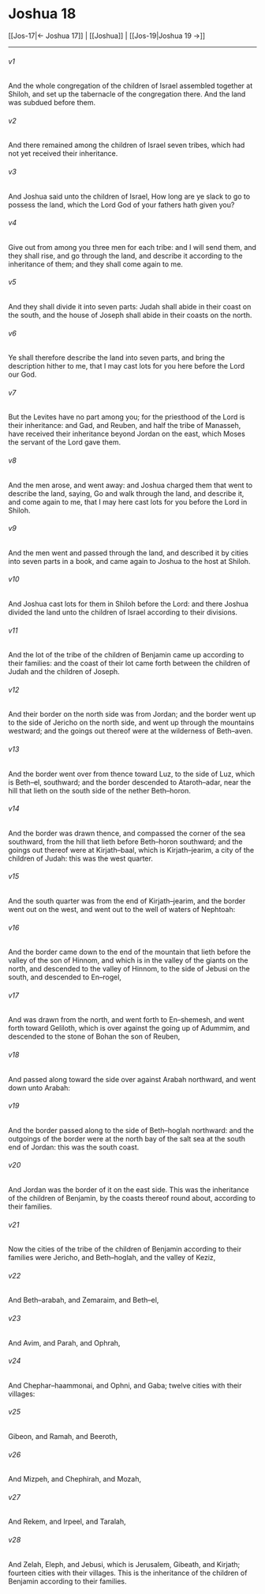# Joshua 18

[[Jos-17|← Joshua 17]] | [[Joshua]] | [[Jos-19|Joshua 19 →]]
***

###### v1
And the whole congregation of the children of Israel assembled together at Shiloh, and set up the tabernacle of the congregation there. And the land was subdued before them.
###### v2
And there remained among the children of Israel seven tribes, which had not yet received their inheritance.
###### v3
And Joshua said unto the children of Israel, How long are ye slack to go to possess the land, which the Lord God of your fathers hath given you?
###### v4
Give out from among you three men for each tribe: and I will send them, and they shall rise, and go through the land, and describe it according to the inheritance of them; and they shall come again to me.
###### v5
And they shall divide it into seven parts: Judah shall abide in their coast on the south, and the house of Joseph shall abide in their coasts on the north.
###### v6
Ye shall therefore describe the land into seven parts, and bring the description hither to me, that I may cast lots for you here before the Lord our God.
###### v7
But the Levites have no part among you; for the priesthood of the Lord is their inheritance: and Gad, and Reuben, and half the tribe of Manasseh, have received their inheritance beyond Jordan on the east, which Moses the servant of the Lord gave them.
###### v8
And the men arose, and went away: and Joshua charged them that went to describe the land, saying, Go and walk through the land, and describe it, and come again to me, that I may here cast lots for you before the Lord in Shiloh.
###### v9
And the men went and passed through the land, and described it by cities into seven parts in a book, and came again to Joshua to the host at Shiloh.
###### v10
And Joshua cast lots for them in Shiloh before the Lord: and there Joshua divided the land unto the children of Israel according to their divisions.
###### v11
And the lot of the tribe of the children of Benjamin came up according to their families: and the coast of their lot came forth between the children of Judah and the children of Joseph.
###### v12
And their border on the north side was from Jordan; and the border went up to the side of Jericho on the north side, and went up through the mountains westward; and the goings out thereof were at the wilderness of Beth–aven.
###### v13
And the border went over from thence toward Luz, to the side of Luz, which is Beth–el, southward; and the border descended to Ataroth–adar, near the hill that lieth on the south side of the nether Beth–horon.
###### v14
And the border was drawn thence, and compassed the corner of the sea southward, from the hill that lieth before Beth–horon southward; and the goings out thereof were at Kirjath–baal, which is Kirjath–jearim, a city of the children of Judah: this was the west quarter.
###### v15
And the south quarter was from the end of Kirjath–jearim, and the border went out on the west, and went out to the well of waters of Nephtoah:
###### v16
And the border came down to the end of the mountain that lieth before the valley of the son of Hinnom, and which is in the valley of the giants on the north, and descended to the valley of Hinnom, to the side of Jebusi on the south, and descended to En–rogel,
###### v17
And was drawn from the north, and went forth to En–shemesh, and went forth toward Geliloth, which is over against the going up of Adummim, and descended to the stone of Bohan the son of Reuben,
###### v18
And passed along toward the side over against Arabah northward, and went down unto Arabah:
###### v19
And the border passed along to the side of Beth–hoglah northward: and the outgoings of the border were at the north bay of the salt sea at the south end of Jordan: this was the south coast.
###### v20
And Jordan was the border of it on the east side. This was the inheritance of the children of Benjamin, by the coasts thereof round about, according to their families.
###### v21
Now the cities of the tribe of the children of Benjamin according to their families were Jericho, and Beth–hoglah, and the valley of Keziz,
###### v22
And Beth–arabah, and Zemaraim, and Beth–el,
###### v23
And Avim, and Parah, and Ophrah,
###### v24
And Chephar–haammonai, and Ophni, and Gaba; twelve cities with their villages:
###### v25
Gibeon, and Ramah, and Beeroth,
###### v26
And Mizpeh, and Chephirah, and Mozah,
###### v27
And Rekem, and Irpeel, and Taralah,
###### v28
And Zelah, Eleph, and Jebusi, which is Jerusalem, Gibeath, and Kirjath; fourteen cities with their villages. This is the inheritance of the children of Benjamin according to their families. 
